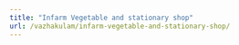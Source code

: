 ```yaml
---
title: "Infarm Vegetable and stationary shop"
url: /vazhakulam/infarm-vegetable-and-stationary-shop/
---
```

